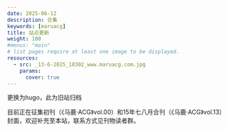 ```yaml
---
date: 2025-06-12
description: 合集
keywords: [maruacg]
title: 站点更新
weight: 100
#menus: "main"
# list pages require at least one image to be displayed.
resources:
  - src: _13-6-2025_18302_www.maruacg.com.jpg
    params:
      cover: true
---
```


更换为hugo，此为旧站归档

目前正在征集初刊（《马鹿·ACG》vol.00）和15年七八月合刊（《马鹿·ACG》vol.13）封面，欢迎补充至本站，联系方式见刊物读者群。